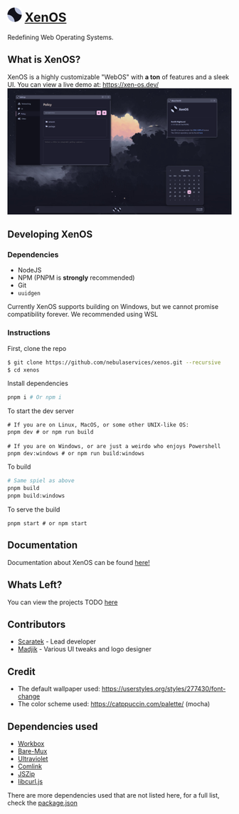 <h1>
  <img src="./assets/logo.svg" width="32px" height="32px">
  <strong><a href="https://xen-os.dev">XenOS</a></strong>
</h1>
Redefining Web Operating Systems.

## What is XenOS?
XenOS is a highly customizable "WebOS" with **a ton** of features and a sleek UI. You can view a live demo at: https://xen-os.dev/
![Screenshot](./assets//screenshot.png)

## Developing XenOS
### Dependencies
- NodeJS
- NPM (PNPM is **strongly** recommended)
- Git
- `uuidgen`

Currently XenOS supports building on Windows, but we cannot promise compatibility forever. We recommended using WSL
### Instructions
First, clone the repo
```sh
$ git clone https://github.com/nebulaservices/xenos.git --recursive
$ cd xenos
```
Install dependencies
```sh
pnpm i # Or npm i
```
To start the dev server
```
# If you are on Linux, MacOS, or some other UNIX-like OS:
pnpm dev # or npm run build

# If you are on Windows, or are just a weirdo who enjoys Powershell
pnpm dev:windows # or npm run build:windows
```
To build
```sh
# Same spiel as above
pnpm build
pnpm build:windows
```
To serve the build
```ssh
pnpm start # or npm start
```

## Documentation
Documentation about XenOS can be found [here!](https://github.com/NebulaServices/XenOS/tree/main/docs)

## Whats Left?
You can view the projects TODO [here](https://github.com/NebulaServices/XenOS/blob/main/TODO.md)

## Contributors
- [Scaratek](https://github.com/scaratech) - Lead developer
- [Madjik](https://github.com/madjikdotpng) - Various UI tweaks and logo designer

## Credit
- The default wallpaper used: https://userstyles.org/styles/277430/font-change
- The color scheme used: https://catppuccin.com/palette/ (mocha)

## Dependencies used
- [Workbox](https://developer.chrome.com/docs/workbox)
- [Bare-Mux](https://github.com/mercuryworkshop/bare-mux)
- [Ultraviolet](https://github.com/titaniumnetwork-dev/ultraviolet)
- [Comlink](https://github.com/GoogleChromeLabs/comlink)
- [JSZip](https://stuk.github.io/jszip/)
- [libcurl.js](https://github.com/ading2210/libcurl.js)
  
There are more dependencies used that are not listed here, for a full list, check the [package.json](https://github.com/NebulaServices/XenOS/blob/main/package.json)